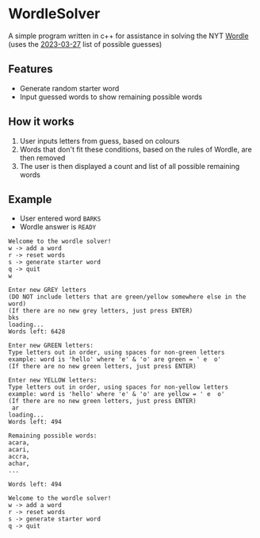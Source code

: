 # WordleSolver

A simple program written in c++ for assistance in solving the NYT [Wordle](https://www.nytimes.com/games/wordle)  
(uses the [2023-03-27](https://gist.github.com/cfreshman/d97dbe7004522f7bc52ed2a6e22e2c04) list of possible guesses)

## Features

- Generate random starter word
- Input guessed words to show remaining possible words

## How it works

1. User inputs letters from guess, based on colours
2. Words that don't fit these conditions, based on the rules of Wordle, are then removed
3. The user is then displayed a count and list of all possible remaining words

## Example

- User entered word `BARKS`
- Wordle answer is `READY`

```
Welcome to the wordle solver!
w -> add a word
r -> reset words
s -> generate starter word
q -> quit
w

Enter new GREY letters
(DO NOT include letters that are green/yellow somewhere else in the word)
(If there are no new grey letters, just press ENTER)
bks
loading...
Words left: 6428

Enter new GREEN letters:
Type letters out in order, using spaces for non-green letters
example: word is 'hello' where 'e' & 'o' are green = ' e  o'
(If there are no new green letters, just press ENTER)

Enter new YELLOW letters:
Type letters out in order, using spaces for non-yellow letters
example: word is 'hello' where 'e' & 'o' are yellow = ' e  o'
(If there are no new green letters, just press ENTER)
 ar
loading...
Words left: 494

Remaining possible words:
acara,
acari,
accra,
achar,
...

Words left: 494

Welcome to the wordle solver!
w -> add a word
r -> reset words
s -> generate starter word
q -> quit

```

